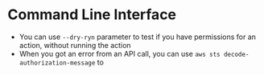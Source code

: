 # Command Line Interface
- You can use `--dry-ryn` parameter to test if you have permissions for an action, without running the action
- When you got an error from an API call, you can use `aws sts decode-authorization-message` to 
